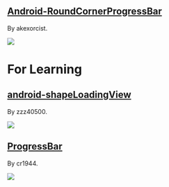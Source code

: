 
## [Android-RoundCornerProgressBar](https://github.com/akexorcist/Android-RoundCornerProgressBar)

By akexorcist.

![](https://raw.githubusercontent.com/akexorcist/Android-RoundCornerProgressBar/master/image/header.jpg)

# For Learning

## [android-shapeLoadingView](https://github.com/zzz40500/android-shapeLoadingView)

By zzz40500.

![](https://camo.githubusercontent.com/cc415e73399ab06a9212eb1ee65f197939213b7f/687474703a2f2f75706c6f61642d696d616765732e6a69616e7368752e696f2f75706c6f61645f696d616765732f3136363836362d366534303132633139343961616137612e676966)

## [ProgressBar](https://github.com/cr1944/ProgressBar)

By cr1944.

![](https://github.com/cr1944/ProgressBar/raw/master/1.gif)
